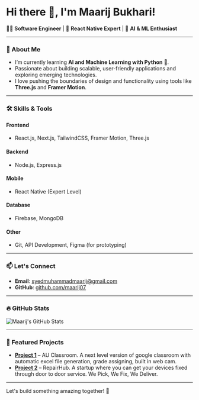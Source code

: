 # Hi there 👋, I'm Maarij Bukhari!

👨‍💻 **Software Engineer** | 🚀 **React Native Expert** | 🌟 **AI & ML Enthusiast**

---

### 🌱 About Me
- I’m currently learning **AI and Machine Learning with Python** 🤖.
- Passionate about building scalable, user-friendly applications and exploring emerging technologies.
- I love pushing the boundaries of design and functionality using tools like **Three.js** and **Framer Motion**.

---

### 🛠️ Skills & Tools
#### **Frontend**
- React.js, Next.js, TailwindCSS, Framer Motion, Three.js
#### **Backend**
- Node.js, Express.js
#### **Mobile**
- React Native (Expert Level)
#### **Database**
- Firebase, MongoDB
#### **Other**
- Git, API Development, Figma (for prototyping)

---

### 📫 Let's Connect
- **Email**: [syedmuhammadmaarij@gmail.com](mailto:syedmuhammadmaarij@gmail.com)
- **GitHub**: [github.com/maarij07](https://github.com/maarij07)

---

### 🔥 GitHub Stats

![Maarij's GitHub Stats](https://github-readme-stats.vercel.app/api?username=maarij07&show_icons=true&theme=radical)

---

### 🌟 Featured Projects
- [**Project 1**](#) –  AU Classroom. A next level version of google classroom with automatic excel file generation, grade assigning, built in web cam. 
- [**Project 2**](#) –  RepairHub. A startup where you can get your devices fixed through door to door service. We Pick, We Fix, We Deliver.

---

Let's build something amazing together! 🚀
